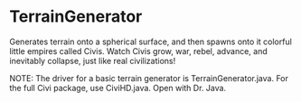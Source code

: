 # TerrainGenerator
Generates terrain onto a spherical surface, and then spawns onto it colorful little empires called Civis.
Watch Civis grow, war, rebel, advance, and inevitably collapse, just like real civilizations!

NOTE: The driver for a basic terrain generator is TerrainGenerator.java. For the full Civi package, use CiviHD.java. Open with Dr. Java.
